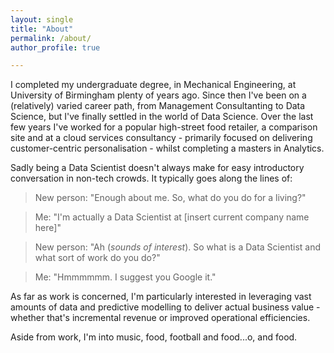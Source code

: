 ```yaml
---
layout: single
title: "About"
permalink: /about/
author_profile: true

---
```


I completed my undergraduate degree, in Mechanical Engineering, at University of Birmingham plenty of years ago. Since then I've been on a (relatively) varied career path, from Management Consultanting to Data Science, but I've finally settled in the world of Data Science. Over the last few years I've worked for a popular high-street food retailer, a comparison site and at a cloud services consultancy - primarily focused on delivering customer-centric personalisation - whilst completing a masters in Analytics.

Sadly being a Data Scientist doesn't always make for easy introductory conversation in non-tech crowds. It typically goes along the lines of:

> New person: "Enough about me. So, what do you do for a living?"

> Me: "I'm actually a Data Scientist at [insert current company name here]"

> New person: "Ah (*sounds of interest*). So what is a Data Scientist and what sort of work do you do?"

> Me: "Hmmmmmm. I suggest you Google it."

As far as work is concerned, I'm particularly interested in leveraging vast amounts of data and predictive modelling to deliver actual business value - whether that's incremental revenue or improved operational efficiencies.

Aside from work, I'm into music, food, football and food...o, and food.


